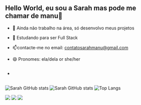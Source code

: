 ## Hello World, eu sou a Sarah mas pode me chamar de manu👋

- 🔭 Ainda não trabalho na área, só desenvolvo meus projetos
- 🌱  Estudando para ser Full Stack 
- 📫contacte-me no email: contatosarahmanu@gmail.com
- 😄 Pronomes: ela/dela or she/her

  
- ##

![Sarah GitHub stats](https://github-readme-stats.vercel.app/api?username=sarahmanu233&show_icons=true&hide=contribs,prs&cache_seconds=86400&theme=gradient)
![Sarah GitHub stats](https://github-readme-stats.vercel.app/api/pin/?username=sarahmanu233&repo=github-readme-stats&cache_seconds=86400&theme=gradient)
![Top Langs](https://github-readme-stats.vercel.app/api/top-langs/?username=sarahmanu233&repo-readme-progress=trueseconds=86400&theme=gradient)

<a href="https://instagram.com/moomooniies" target="_blank"><img src="https://img.shields.io/badge/-Instagram-%23E4405F?style=for-the-badge&logo=instagram&logoColor=white" target="_blank"></a>
<a href = "mailto:contatosarahmanu@gmail.com"><img src="https://img.shields.io/badge/-Gmail-%23333?style=for-the-badge&logo=gmail&logoColor=white" target="_blank"></a>
<a href="https://t.me/contatomanuzinha" target="_blank"><img src="https://img.shields.io/badge/Telegram-7289DA?style=for-the-badge&logo=telegram&logoColor=white" target="_blank"></a> 

